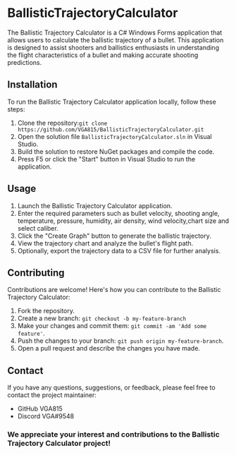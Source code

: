 # BallisticTrajectoryCalculator
The Ballistic Trajectory Calculator is a C# Windows Forms application that allows users to calculate the ballistic trajectory of a bullet. This application is designed to assist shooters and ballistics enthusiasts in understanding the flight characteristics of a bullet and making accurate shooting predictions.
## Installation
To run the Ballistic Trajectory Calculator application locally, follow these steps:
1. Clone the repository:`git clone https://github.com/VGA815/BallisticTrajectoryCalculator.git`
2. Open the solution file `BallisticTrajectoryCalculator.sln` in Visual Studio.
3. Build the solution to restore NuGet packages and compile the code.
4. Press F5 or click the "Start" button in Visual Studio to run the application.
## Usage
1. Launch the Ballistic Trajectory Calculator application.
2. Enter the required parameters such as bullet velocity, shooting angle, temperature, pressure, humidity, air density, wind velocity,chart size and select caliber.
3. Click the "Create Graph" button to generate the ballistic trajectory.
4. View the trajectory chart and analyze the bullet's flight path.
5. Optionally, export the trajectory data to a CSV file for further analysis.
## Contributing
Contributions are welcome! Here's how you can contribute to the Ballistic Trajectory Calculator:
1. Fork the repository.
2. Create a new branch: `git checkout -b my-feature-branch`
3. Make your changes and commit them: `git commit -am 'Add some feature'`.
4. Push the changes to your branch: `git push origin my-feature-branch`.
5. Open a pull request and describe the changes you have made.
## Contact
If you have any questions, suggestions, or feedback, please feel free to contact the project maintainer:
* GitHub VGA815
* Discord VGA#9548
### We appreciate your interest and contributions to the Ballistic Trajectory Calculator project!
